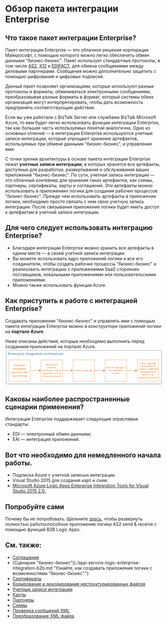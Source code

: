 <properties 
	pageTitle="Обзор интеграции Enterprise | Служба приложений Microsoft Azure | Microsoft Azure" 
	description="Используйте функции интеграции Enterprise, чтобы реализовать сценарии бизнес-процессов и интеграции с помощью приложений логики." 
	services="logic-apps" 
	documentationCenter=".net,nodejs,java"
	authors="msftman" 
	manager="erikre" 
	editor="cgronlun"/>

<tags 
	ms.service="logic-apps" 
	ms.workload="integration" 
	ms.tgt_pltfrm="na" 
	ms.devlang="na" 
	ms.topic="article" 
	ms.date="07/08/2016" 
	ms.author="deonhe"/>

# Обзор пакета интеграции Enterprise

## Что такое пакет интеграции Enterprise?
Пакет интеграции Enterprise — это облачное решение корпорации Майкрософт, с помощью которого можно легко обеспечить обмен данными "бизнес-бизнес". Пакет использует стандартные протоколы, в том числе [AS2](./app-service-logic-enterprise-integration-as2.md), [X12](./app-service-logic-enterprise-integration-x12.md) и [EDIFACT](./app-service-logic-enterprise-integration-edifact.md), для обмена сообщениями между деловыми партнерами. Сообщения можно дополнительно защитить с помощью шифрования и цифровых подписей.

Данный пакет позволяет организациям, которые используют разные протоколы и форматы, обмениваться электронными сообщениями, преобразовывая разные форматы в формат, который системы обеих организаций могут интерпретировать, чтобы дать возможность предпринять соответствующие действия.

Если вы уже работали с BizTalk Server или службами BizTalk Microsoft Azure, то вам будет легко использовать функции интеграции Enterprise, так как большая часть используемых понятий аналогична. Одно из основных отличий — в интеграции Enterprise используются учетные записи интеграции, которые упрощают хранение артефактов, используемых при обмене данными "бизнес-бизнес", и управление ими.

С точки зрения архитектуры в основе пакета интеграции Enterprise лежат **учетные записи интеграции**, в которых хранятся все артефакты, доступные для разработки, развертывания и обслуживания ваших приложений "бизнес-бизнес". По сути, учетная запись интеграции — это облачный контейнер для хранения таких артефактов, как схемы, партнеры, сертификаты, карты и соглашения. Эти артефакты можно использовать в приложениях логики для создания рабочих процессов "бизнес-бизнес". Прежде чем использовать артефакты в приложении логики, необходимо просто связать с ним свою учетную запись интеграции. После связывания приложение логики будет иметь доступ к артефактам в учетной записи интеграции.

## Для чего следует использовать интеграцию Enterprise?
- Благодаря интеграции Enterprise можно хранить все артефакты в одном месте — в своей учетной записи интеграции.
- Вы можете использовать ядро приложений логики и все его соединители, чтобы создать рабочие процессы "бизнес-бизнес" и реализовать интеграцию с приложениями SaaS сторонних поставщиков, локальными приложениями или пользовательскими приложениями.
- Можно также использовать функции Azure.

## Как приступить к работе с интеграцией Enterprise?
Создавать приложения "бизнес-бизнес" и управлять ими с помощью пакета интеграции Enterprise можно в конструкторе приложений логики на **портале Azure**.

Ниже описаны действия, которые необходимо выполнить перед созданием приложений на портале Azure. ![overviewimage](./media/app-service-logic-enterprise-integration-overview/overview-0.png)

## Каковы наиболее распространенные сценарии применения?

Интеграция Enterprise поддерживает следующие отраслевые стандарты:

- EDI — электронный обмен данными;
- EAI — интеграция приложений.

## Вот что необходимо для немедленного начала работы.
- Подписка Azure с учетной записью интеграции.
- Visual Studio 2015 для создания карт и схем.
- [Microsoft Azure Logic Apps Enterprise Integration Tools for Visual Studio 2015 2.0.](https://aka.ms/vsmapsandschemas)

## Попробуйте сами
Почему бы не попробовать. Щелкните [здесь](https://github.com/Azure/azure-quickstart-templates/tree/master/201-logic-app-as2-send-receive), чтобы развернуть полностью работоспособное приложение логики AS2 send & receive с помощью функций B2B Logic Apps.

## См. также:
- [Соглашения](./app-service-logic-enterprise-integration-agreements.md "Узнайте о соглашениях интеграции Enterprise.")
- [Сценарии "бизнес-бизнес"](./app-service-logic-enterprise-integration-b2b.md "Узнайте, как создавать приложения логики с возможностями "бизнес-бизнес".")
- [Сертификаты](./app-service-logic-enterprise-integration-certificates.md "Узнайте о сертификатах интеграции Enterprise.")
- [Кодирование и декодирование неструктурированных файлов](./app-service-logic-enterprise-integration-flatfile.md "Узнайте, как для кодировать и декодировать содержимое неструктурированных файлов.")
- [Учетные записи интеграции](./app-service-logic-enterprise-integration-accounts.md "Узнайте об учетных записях интеграции.")
- [Карты](./app-service-logic-enterprise-integration-maps.md "Узнайте о картах интеграции Enterprise.")
- [Партнеры](./app-service-logic-enterprise-integration-partners.md "Узнайте о партнерах интеграции Enterprise.")
- [Схемы](./app-service-logic-enterprise-integration-schemas.md "Узнайте о схемах интеграции Enterprise.")
- [Проверка сообщений XML](./app-service-logic-enterprise-integration-xml.md "Узнайте, как проверять сообщения XML с помощью приложений логики.")
- [Преобразование XML-файла](./app-service-logic-enterprise-integration-transform.md "Узнайте о картах интеграции Enterprise.")

<!---HONumber=AcomDC_0824_2016-->